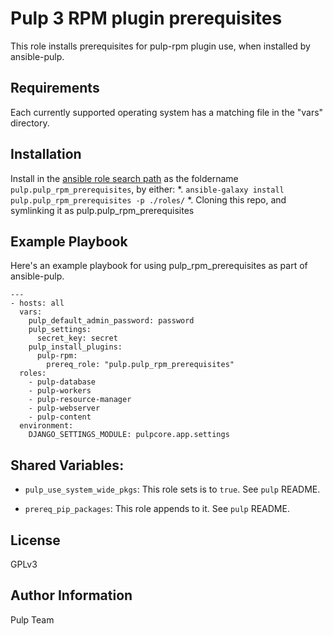 Pulp 3 RPM plugin prerequisites
===============================

This role installs prerequisites for pulp-rpm plugin use, when installed by
ansible-pulp.

Requirements
------------

Each currently supported operating system has a matching file in the "vars"
directory.

Installation
------------

Install in the [ansible role search path](https://docs.ansible.com/ansible/latest/user_guide/playbooks_reuse_roles.html#role-search-path)
as the foldername `pulp.pulp_rpm_prerequisites`, by either:
*. `ansible-galaxy install pulp.pulp_rpm_prerequisites -p ./roles/`
*. Cloning this repo, and symlinking it as pulp.pulp_rpm_prerequisites

Example Playbook
----------------

Here's an example playbook for using pulp_rpm_prerequisites as part of ansible-pulp.

    ---
    - hosts: all
      vars:
        pulp_default_admin_password: password
        pulp_settings:
          secret_key: secret
        pulp_install_plugins:
          pulp-rpm:
            prereq_role: "pulp.pulp_rpm_prerequisites"
      roles:
        - pulp-database
        - pulp-workers
        - pulp-resource-manager
        - pulp-webserver
        - pulp-content
      environment:
        DJANGO_SETTINGS_MODULE: pulpcore.app.settings

Shared Variables:
-----------------

* `pulp_use_system_wide_pkgs`: This role sets is to `true`. See `pulp` README.

* `prereq_pip_packages`: This role appends to it. See `pulp` README.

License
-------

GPLv3

Author Information
------------------

Pulp Team

